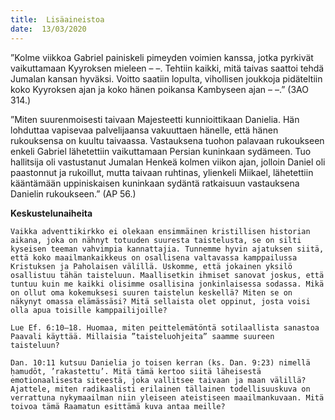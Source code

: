 ```yaml
---
title:  Lisäaineistoa
date:  13/03/2020
---
```


”Kolme viikkoa Gabriel painiskeli pimeyden voimien kanssa, jotka pyrkivät vaikuttamaan Kyyroksen mieleen – –. Tehtiin kaikki, mitä taivas saattoi tehdä Jumalan kansan hyväksi. Voitto saatiin lopulta, vihollisen joukkoja pidäteltiin koko Kyyroksen ajan ja koko hänen poikansa Kambyseen ajan – –.” (3AO 314.)

”Miten suurenmoisesti taivaan Majesteetti kunnioittikaan Danielia. Hän lohduttaa vapisevaa palvelijaansa vakuuttaen hänelle, että hänen rukouksensa on kuultu taivaassa. Vastauksena tuohon palavaan rukoukseen enkeli Gabriel lähetettiin vaikuttamaan Persian kuninkaan sydämeen. Tuo hallitsija oli vastustanut Jumalan Henkeä kolmen viikon ajan, jolloin Daniel oli paastonnut ja rukoillut, mutta taivaan ruhtinas, ylienkeli Miikael, lähetettiin kääntämään uppiniskaisen kuninkaan sydäntä ratkaisuun vastauksena Danielin rukoukseen.” (AP 56.)

**Keskustelunaiheita**

`Vaikka adventtikirkko ei olekaan ensimmäinen kristillisen historian aikana, joka on nähnyt totuuden suuresta taistelusta, se on silti kyseisen teeman vahvimpia kannattajia. Tunnemme hyvin ajatuksen siitä, että koko maailmankaikkeus on osallisena valtavassa kamppailussa Kristuksen ja Paholaisen välillä. Uskomme, että jokainen yksilö osallistuu tähän taisteluun. Maallisetkin ihmiset sanovat joskus, että tuntuu kuin me kaikki olisimme osallisina jonkinlaisessa sodassa. Mikä on ollut oma kokemuksesi suuren taistelun keskellä? Miten se on näkynyt omassa elämässäsi? Mitä sellaista olet oppinut, josta voisi olla apua toisille kamppailijoille?`

`Lue Ef. 6:10–18. Huomaa, miten peittelemätöntä sotilaallista sanastoa Paavali käyttää. Millaisia ”taisteluohjeita” saamme suureen taisteluun?`

`Dan. 10:11 kutsuu Danielia jo toisen kerran (ks. Dan. 9:23) nimellä ḥamudōt, ’rakastettu’. Mitä tämä kertoo siitä läheisestä emotionaalisesta siteestä, joka vallitsee taivaan ja maan välillä? Ajattele, miten radikaalisti erilainen tällainen todellisuuskuva on verrattuna nykymaailman niin yleiseen ateistiseen maailmankuvaan. Mitä toivoa tämä Raamatun esittämä kuva antaa meille?`